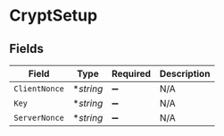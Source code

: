 # CryptSetup


## Fields

| Field              | Type               | Required           | Description        |
| ------------------ | ------------------ | ------------------ | ------------------ |
| `ClientNonce`      | **string*          | :heavy_minus_sign: | N/A                |
| `Key`              | **string*          | :heavy_minus_sign: | N/A                |
| `ServerNonce`      | **string*          | :heavy_minus_sign: | N/A                |